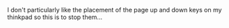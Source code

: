 I don't particularly like the placement of the page up and down keys on my thinkpad so this is to stop them...
